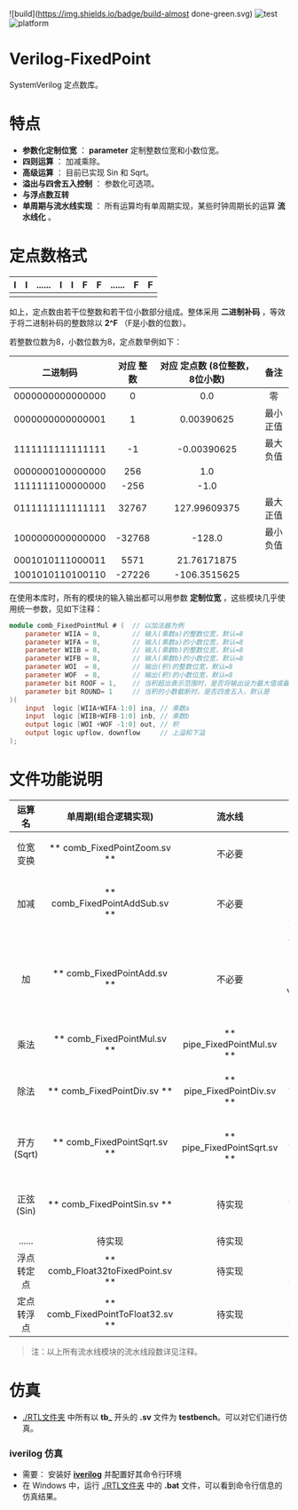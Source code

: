 ![build](https://img.shields.io/badge/build-almost done-green.svg)
![test](https://img.shields.io/badge/test-passing-green.svg)
![platform](https://img.shields.io/badge/platform-Quartus|Vivado|iverilog-blue.svg)

Verilog-FixedPoint
===========================
SystemVerilog 定点数库。

# 特点
* **参数化定制位宽** ： **parameter** 定制整数位宽和小数位宽。
* **四则运算** ： 加减乘除。
* **高级运算** ： 目前已实现 Sin 和 Sqrt。
* **溢出与四舍五入控制** ： 参数化可选项。
* **与浮点数互转** 
* **单周期与流水线实现** ： 所有运算均有单周期实现，某些时钟周期长的运算 **流水线化** 。

# 定点数格式

| **I** | **I** | **......** | **I** | **I** | **F** | **F** | **......** | **F** | **F** |
| :---: | :---: | :---:      | :---: | :---: | :---: | :---: | :---:      | :---: | :---: |
||

如上，定点数由若干位整数和若干位小数部分组成。整体采用 **二进制补码** ，等效于将二进制补码的整数除以 **2^F** （F是小数的位数）。

若整数位数为8，小数位数为8，定点数举例如下：

| 二进制码         | 对应 **整数**       | 对应 **定点数** (8位整数，8位小数) | 备注               |
| :-----:          | :-----------:       | :-----------:                      | :-------------:    |
| 0000000000000000 | 0                   | 0.0                                | 零                |
| 0000000000000001 | 1                   | 0.00390625                         | 最小正值           |
| 1111111111111111 | -1                  | -0.00390625                        | 最大负值           |
| 0000000100000000 | 256                 | 1.0                                |                    |
| 1111111100000000 | -256                | -1.0                               |                    |
| 0111111111111111 | 32767               | 127.99609375                       | 最大正值           |
| 1000000000000000 | -32768              | -128.0                             | 最小负值           |
| 0001010111000011 | 5571                | 21.76171875                        |                    |
| 1001010110100110 | -27226              | -106.3515625                       |                    |


在使用本库时，所有的模块的输入输出都可以用参数 **定制位宽** ，这些模块几乎使用统一参数，见如下注释：
```Verilog
module comb_FixedPointMul # (  // 以加法器为例
    parameter WIIA = 8,        // 输入(乘数a)的整数位宽，默认=8
    parameter WIFA = 8,        // 输入(乘数a)的小数位宽，默认=8
    parameter WIIB = 8,        // 输入(乘数b)的整数位宽，默认=8
    parameter WIFB = 8,        // 输入(乘数b)的小数位宽，默认=8
    parameter WOI  = 8,        // 输出(积)的整数位宽，默认=8
    parameter WOF  = 8,        // 输出(积)的小数位宽，默认=8
    parameter bit ROOF = 1,    // 当积超出表示范围时，是否将输出设为最大值或最小值，默认是
    parameter bit ROUND= 1     // 当积的小数截断时，是否四舍五入，默认是
)(
    input  logic [WIIA+WIFA-1:0] ina, // 乘数a
    input  logic [WIIB+WIFB-1:0] inb, // 乘数b
    output logic [WOI +WOF -1:0] out, // 积
    output logic upflow, downflow     // 上溢和下溢
);
```

# 文件功能说明
| 运算名     |   单周期(组合逻辑实现)            |  流水线                       |    备注                |
| :-----:    | :-----------:                     |  :------------:               |  :------------:        |
| 位宽变换   | ** comb_FixedPointZoom.sv **      | 不必要                        | 有溢出、舍入控制       |
| 加减       | ** comb_FixedPointAddSub.sv **    | 不必要                        | 具有1bit信号控制加或减 |
| 加         | ** comb_FixedPointAdd.sv **       | 不必要                        | 位宽相同时可直接使用Verilog的加号替代 |
| 乘法       | ** comb_FixedPointMul.sv **       | ** pipe_FixedPointMul.sv **   |                        |
| 除法       | ** comb_FixedPointDiv.sv **       | ** pipe_FixedPointDiv.sv **   | 单周期版时序不易收敛   |
| 开方(Sqrt) | ** comb_FixedPointSqrt.sv **      | ** pipe_FixedPointSqrt.sv **  | 单周期版时序不易收敛   |
| 正弦(Sin)  | ** comb_FixedPointSin.sv **       | 待实现                        | 单周期版时序不易收敛   |
| ......     | 待实现                            | 待实现                        |  ......                |
| 浮点转定点 | ** comb_Float32toFixedPoint.sv ** | 待实现                        |  为单精度浮点          |
| 定点转浮点 | ** comb_FixedPointToFloat32.sv ** | 待实现                        |  为单精度浮点          |

> 注：以上所有流水线模块的流水线段数详见注释。

# 仿真
* [./RTL文件夹](https://github.com/WangXuan95/Verilog-FixedPoint/blob/master/RTL/) 中所有以 **tb_** 开头的 **.sv** 文件为 **testbench**。可以对它们进行仿真。

### iverilog 仿真
* 需要： 安装好 **[iverilog](http://iverilog.icarus.com/)** 并配置好其命令行环境
* 在 Windows 中，运行 [./RTL文件夹](https://github.com/WangXuan95/Verilog-FixedPoint/blob/master/RTL/) 中的 **.bat** 文件，可以看到命令行信息的仿真结果。
